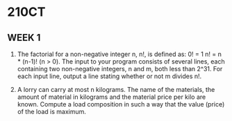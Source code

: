 # 210CT

## WEEK 1

1. The factorial for a non-negative integer n, n!, is defined as: 0! = 1 n! = n * (n-1)! (n > 0). The input to
your program consists of several lines, each containing two non-negative integers, n and m, both less
than 2^31. For each input line, output a line stating whether or not m divides n!.

2. A lorry can carry at most n kilograms. The name of the materials, the amount of material in kilograms
and the material price per kilo are known. Compute a load composition in such a way that the value
(price) of the load is maximum.
